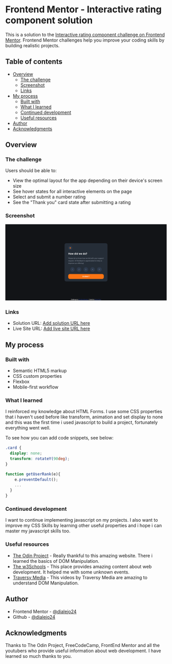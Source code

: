 # Frontend Mentor - Interactive rating component solution

This is a solution to the [Interactive rating component challenge on Frontend Mentor](https://www.frontendmentor.io/challenges/interactive-rating-component-koxpeBUmI). Frontend Mentor challenges help you improve your coding skills by building realistic projects. 

## Table of contents

- [Overview](#overview)
  - [The challenge](#the-challenge)
  - [Screenshot](#screenshot)
  - [Links](#links)
- [My process](#my-process)
  - [Built with](#built-with)
  - [What I learned](#what-i-learned)
  - [Continued development](#continued-development)
  - [Useful resources](#useful-resources)
- [Author](#author)
- [Acknowledgments](#acknowledgments)


## Overview

### The challenge

Users should be able to:

- View the optimal layout for the app depending on their device's screen size
- See hover states for all interactive elements on the page
- Select and submit a number rating
- See the "Thank you" card state after submitting a rating

### Screenshot

![Page Screenshot](/images/screenshot.png)

### Links

- Solution URL: [Add solution URL here](https://your-solution-url.com)
- Live Site URL: [Add live site URL here](https://your-live-site-url.com)

## My process

### Built with

- Semantic HTML5 markup
- CSS custom properties
- Flexbox
- Mobile-first workflow

### What I learned

I reinforced my knowledge about HTML Forms. I use some CSS properties that i haven't used before like transform, animation
and set display to none and this was the first time i used javascript to build a project, fortunately everything went well.

To see how you can add code snippets, see below:


```css
.card {
  display: none;
  transform: rotateY(90deg);
}
```
```js
function getUserRank(e){
    e.preventDefault();
    ...
  }
}
```


### Continued development

I want to continue implementing javascript on my projects. I also want to improve my CSS Skills by learning other useful
properties and i hope i can master my javascript skills too.

### Useful resources

- [The Odin Project](https://www.theodinproject.com/) - Really thankful to this amazing website. There i learned the basics of DOM Manipulation.
- [The w3Schools](https://www.w3schools.com/jsref/dom_obj_event.asp) - This place provides amazing content about web development. It helped me with some unknown events.
- [Traversy Media](https://www.youtube.com/playlist?list=PLillGF-RfqbYE6Ik_EuXA2iZFcE082B3s) - This videos by Traversy Media are amazing to understand DOM Manipulation.


## Author

- Frontend Mentor - [@dialejo24](https://www.frontendmentor.io/profile/dialejo24)
- Github - [@dialejo24](https://github.com/dialejo24)


## Acknowledgments

Thanks to The Odin Project, FreeCodeCamp, FrontEnd Mentor and all the youtubers who provide useful information about
web development. I have learned so much thanks to you.
